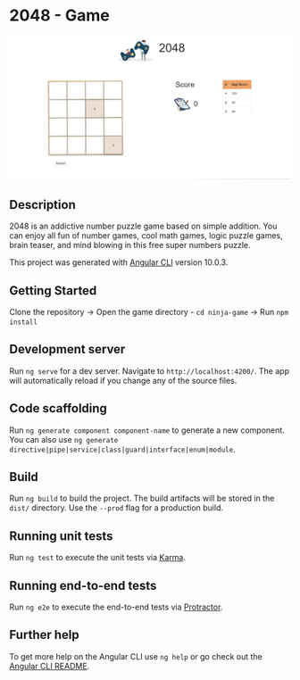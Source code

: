 # 2048 - Game

![alt text](https://github.com/NakulTyagi/ninja-game/blob/master/src/assets/ninja-game.png)

## Description

2048 is an addictive number puzzle game based on simple addition. You can enjoy all fun of number games, cool math games, logic puzzle games, brain teaser, and mind blowing in this free super numbers puzzle.

This project was generated with [Angular CLI](https://github.com/angular/angular-cli) version 10.0.3.

## Getting Started
Clone the repository ->
Open the game directory - `cd ninja-game` ->
Run `npm install`
## Development server

Run `ng serve` for a dev server. Navigate to `http://localhost:4200/`. The app will automatically reload if you change any of the source files.

## Code scaffolding

Run `ng generate component component-name` to generate a new component. You can also use `ng generate directive|pipe|service|class|guard|interface|enum|module`.

## Build

Run `ng build` to build the project. The build artifacts will be stored in the `dist/` directory. Use the `--prod` flag for a production build.

## Running unit tests

Run `ng test` to execute the unit tests via [Karma](https://karma-runner.github.io).

## Running end-to-end tests

Run `ng e2e` to execute the end-to-end tests via [Protractor](http://www.protractortest.org/).

## Further help

To get more help on the Angular CLI use `ng help` or go check out the [Angular CLI README](https://github.com/angular/angular-cli/blob/master/README.md).
